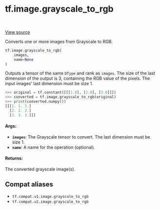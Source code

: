 <div itemscope itemtype="http://developers.google.com/ReferenceObject">
<meta itemprop="name" content="tf.image.grayscale_to_rgb" />
<meta itemprop="path" content="Stable" />
</div>

# tf.image.grayscale_to_rgb

<!-- Insert buttons and diff -->

<table class="tfo-notebook-buttons tfo-api" align="left">
</table>

<a target="_blank" href="/code/stable/tensorflow/python/ops/image_ops_impl.py">View source</a>



Converts one or more images from Grayscale to RGB.

``` python
tf.image.grayscale_to_rgb(
    images,
    name=None
)
```



<!-- Placeholder for "Used in" -->

Outputs a tensor of the same `DType` and rank as `images`.  The size of the
last dimension of the output is 3, containing the RGB value of the pixels.
The input images' last dimension must be size 1.

```python
>>> original = tf.constant([[[1.0], [2.0], [3.0]]])
>>> converted = tf.image.grayscale_to_rgb(original)
>>> print(converted.numpy())
[[[1. 1. 1.]
  [2. 2. 2.]
  [3. 3. 3.]]]

```

#### Args:


* <b>`images`</b>: The Grayscale tensor to convert. The last dimension must be size 1.
* <b>`name`</b>: A name for the operation (optional).


#### Returns:

The converted grayscale image(s).


## Compat aliases

* `tf.compat.v1.image.grayscale_to_rgb`
* `tf.compat.v2.image.grayscale_to_rgb`

